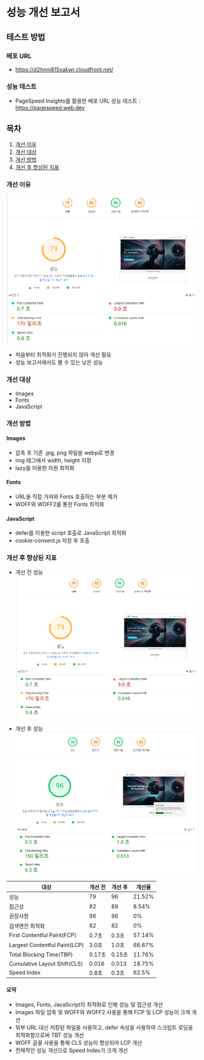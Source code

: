 # 성능 개선 보고서

## 테스트 방법

### 배포 URL

- https://d2hnnj815xakwr.cloudfront.net/

### 성능 테스트

- PageSpeed Insights를 활용한 배포 URL 성능 테스트 : https://pagespeed.web.dev

## 목차

1. [개선 이유](#개선-이유)
2. [개선 대상](#개선-대상)
3. [개선 방법](#개선-방법)
4. [개선 후 향상된 지표](#개선-후-향상된-지표)

### 개선 이유

![alt text](</images/report/개선 전 성능.png>)

- 처음부터 최적화가 진행되지 않아 개선 필요
- 성능 보고서에서도 볼 수 있는 낮은 성능

### 개선 대상

- Images
- Fonts
- JavaScript

### 개선 방법

#### Images

- 압축 후 기존 .jpg, png 파일을 webp로 변경
- img 태그에서 width, height 지정
- lazy를 이용한 자원 최적화

#### Fonts

- URL을 직접 가져와 Fonts 호출하는 부분 제거
- WOFF와 WOFF2를 통한 Fonts 최적화

#### JavaScript

- defer를 이용한 script 호출로 JavaScript 최적화
- cookie-consent.js 저장 후 호출

### 개선 후 향상된 지표

- 개선 전 성능
  ![alt text](</images/report/개선 전 성능.png>)

- 개선 후 성능
  ![alt text](</images/report/개선 후 성능.png>)

| 대상                          | 개선 전 | 개선 후 | 개선율 |
| ----------------------------- | ------- | ------- | ------ |
| 성능                          | 79      | 96      | 21.52% |
| 접근성                        | 82      | 89      | 8.54%  |
| 권장사항                      | 96      | 96      | 0%     |
| 검색엔진 최적화               | 82      | 82      | 0%     |
| First Contentful Paint(FCP)   | 0.7초   | 0.3초   | 57.14% |
| Largest Contentful Paint(LCP) | 3.0초   | 1.0초   | 66.67% |
| Total Blocking Time(TBP)      | 0.17초  | 0.15초  | 11.76% |
| Cumulative Layout Shift(CLS)  | 0.016   | 0.013   | 18.75% |
| Speed Index                   | 0.8초   | 0.3초   | 62.5%  |

#### 요약

- Images, Fonts, JavaScript의 최적화로 인해 성능 및 접근성 개선
- Images 파일 압축 및 WOFF와 WOFF2 사용을 통해 FCP 및 LCP 성능이 크게 개선
- 외부 URL 대신 저장된 파일을 사용하고, defer 속성을 사용하여 스크립트 로딩을 최적화함으로써 TBT 성능 개선
- WOFF 글꼴 사용을 통해 CLS 성능이 향상되어 LCP 개선
- 전체적인 성능 개선으로 Speed Index가 크게 개선
